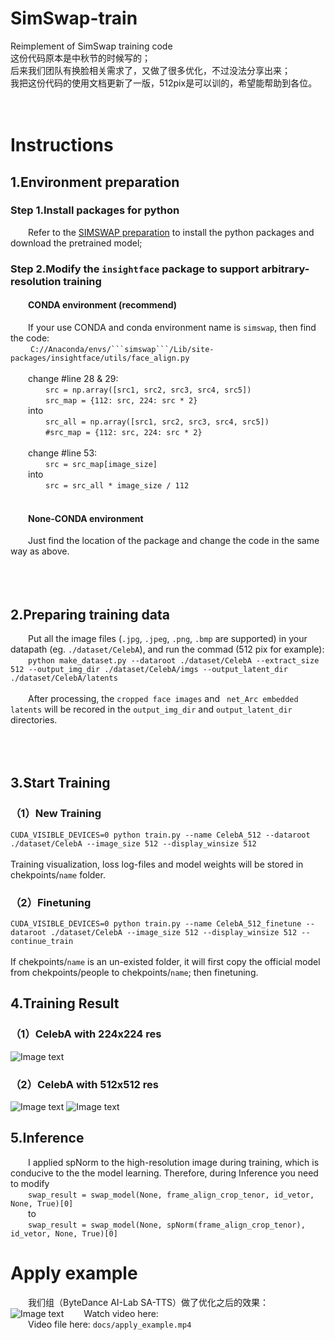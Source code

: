 # SimSwap-train
Reimplement of SimSwap training code<br />
这份代码原本是中秋节的时候写的；<br />
后来我们团队有换脸相关需求了，又做了很多优化，不过没法分享出来；<br />
我把这份代码的使用文档更新了一版，512pix是可以训的，希望能帮助到各位。<br /><br /><br />

# Instructions
## 1.Environment preparation
### Step 1.Install packages for python
&emsp;&emsp;Refer to the [SIMSWAP preparation](https://github.com/neuralchen/SimSwap/blob/main/docs/guidance/preparation.md) to install the python packages and download the pretrained model;<br />
### Step 2.Modify the ```insightface``` package to support arbitrary-resolution training
#### &emsp;&emsp;CONDA environment (recommend)
&emsp;&emsp;If your use CONDA and conda environment name is ```simswap```, then find the code: <br />
&emsp;&emsp; `C://Anaconda/envs/```simswap```/Lib/site-packages/insightface/utils/face_align.py`<br /><br />
&emsp;&emsp;change #line 28 & 29:<br />
&emsp;&emsp;&emsp;&emsp;`src = np.array([src1, src2, src3, src4, src5])`<br />
&emsp;&emsp;&emsp;&emsp;`src_map = {112: src, 224: src * 2}`<br />
&emsp;&emsp;into<br />
&emsp;&emsp;&emsp;&emsp;`src_all = np.array([src1, src2, src3, src4, src5])`<br />
&emsp;&emsp;&emsp;&emsp;`#src_map = {112: src, 224: src * 2}`<br /><br />
&emsp;&emsp;change #line 53:<br />
&emsp;&emsp;&emsp;&emsp;`src = src_map[image_size]`<br />
&emsp;&emsp;into<br />
&emsp;&emsp;&emsp;&emsp;`src = src_all * image_size / 112`<br /><br />
#### &emsp;&emsp;None-CONDA environment
&emsp;&emsp;Just find the location of the package and change the code in the same way as above.<br /><br /><br /><br />



## 2.Preparing training data
&emsp;&emsp;Put all the image files (`.jpg`, `.jpeg`, `.png`, `.bmp` are supported) in your datapath (eg. `./dataset/CelebA`), and run the commad (512 pix for example):<br />
&emsp;&emsp;`python make_dataset.py --dataroot ./dataset/CelebA --extract_size 512 --output_img_dir ./dataset/CelebA/imgs --output_latent_dir ./dataset/CelebA/latents`<br /><br />
&emsp;&emsp;After processing, the `cropped face images` and ` net_Arc embedded latents` will be recored in the `output_img_dir` and `output_latent_dir` directories.<br /><br /><br /><br />

## 3.Start Training
### （1）New Training
`CUDA_VISIBLE_DEVICES=0 python train.py --name CelebA_512 --dataroot ./dataset/CelebA --image_size 512 --display_winsize 512`<br /><br />
Training visualization, loss log-files and model weights will be stored in chekpoints/`name` folder.

### （2）Finetuning
`CUDA_VISIBLE_DEVICES=0 python train.py --name CelebA_512_finetune --dataroot ./dataset/CelebA --image_size 512 --display_winsize 512 --continue_train`<br /><br />
If chekpoints/`name` is an un-existed folder, it will first copy the official model from chekpoints/people to chekpoints/`name`; then finetuning.

## 4.Training Result
### （1）CelebA with 224x224 res
![Image text](https://github.com/a312863063/SimSwap-train/blob/main/docs/img/train_celeba_224.png)

### （2）CelebA with 512x512 res
![Image text](https://github.com/a312863063/SimSwap-train/blob/main/docs/img/train_celeba_512_1.png)
![Image text](https://github.com/a312863063/SimSwap-train/blob/main/docs/img/train_celeba_512_2.png)

## 5.Inference
&emsp;&emsp;I applied spNorm to the high-resolution image during training, which is conducive to the the model learning. Therefore, during Inference you need to modify<br />
&emsp;&emsp;`swap_result = swap_model(None, frame_align_crop_tenor, id_vetor, None, True)[0]`<br />
&emsp;&emsp;to <br />
&emsp;&emsp;`swap_result = swap_model(None, spNorm(frame_align_crop_tenor), id_vetor, None, True)[0]` <br />

# Apply example
&emsp;&emsp;我们组（ByteDance AI-Lab SA-TTS）做了优化之后的效果：<br />
![Image text](https://github.com/a312863063/SimSwap-train/blob/main/docs/img/apply_example.jpg)
&emsp;&emsp;Watch video here:<br />
&emsp;&emsp;Video file here: ```docs/apply_example.mp4```<br /><br />


